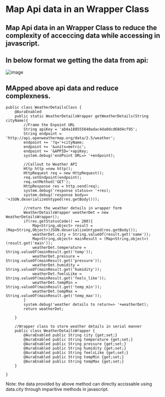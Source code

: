 # Map Api data in an Wrapper Class

## Map Api data in an Wrapper Class to reduce the complexity of acceccing data while accessing in javascript.

## In below format we getting the data from api:
![image](https://github.com/gaurravlokhande/SalesForceAPI/assets/119065314/3b366c5c-c033-455f-acee-85249c0b7007)

## MApped above api data and reduce complexness.
```
public class WeatherDetailsClass {
    @AuraEnabled
    public static WeatherDetailsWrapper getWeatherDetails(String cityName){
        //Frame the Enpoint URL
        String apiKey = 'ab4a188555840adac4da0dcd68d4cf95';
        String endpoint = 'http://api.openweathermap.org/data/2.5/weather';
        endpoint += '?q='+cityName;
        endpoint += '&units=metric';
        endpoint += '&APPID='+apiKey;
        system.debug('endPoint URL=> '+endpoint);
        
        //Callout to Weather API
        Http http =new http();
        HttpRequest req = new HttpRequest();
        req.setEndpoint(endpoint);
        req.setMethod('GET');
        HttpResponse res = http.send(req);
        system.debug('response status=> '+res);
        system.debug('response body=> '+JSON.deserializeUntyped(res.getBody()));
        
        //return the weather details in wrapper form
        WeatherDetailsWrapper weatherDet = new WeatherDetailsWrapper();
        if(res.getStatusCode() == 200){
            Map<String,object> result = (Map<String,Object>)JSON.deserializeUntyped(res.getBody());
            weatherDet.city = String.valueOf(result.get('name'));
            Map<String,object> mainResult = (Map<String,object>)(result.get('main'));
            weatherDet.temperature = String.valueOf(mainResult.get('temp'));
            weatherDet.pressure = String.valueOf(mainResult.get('pressure'));
            weatherDet.humidity = String.valueOf(mainResult.get('humidity'));
            weatherDet.feelsLike = String.valueOf(mainResult.get('feels_like'));
            weatherDet.tempMin = String.valueOf(mainResult.get('temp_min'));
            weatherDet.tempMax = String.valueOf(mainResult.get('temp_max'));
        }
        system.debug('weather details to return=> '+weatherDet);
        return weatherDet;
        
    }
    
    //Wrapper class to store weather details in serial manner
    public class WeatherDetailsWrapper {
        @AuraEnabled public String city {get;set;}
        @AuraEnabled public String temperature {get;set;}
        @AuraEnabled public String pressure {get;set;}
        @AuraEnabled public String humidity {get;set;}
        @AuraEnabled public String feelsLike {get;set;}
        @AuraEnabled public String tempMin {get;set;}
        @AuraEnabled public String tempMax {get;set;}
    }
    
}
```


Note: the data provided by above method can directly accissable using data.city  through imparitive methods in javascript.
